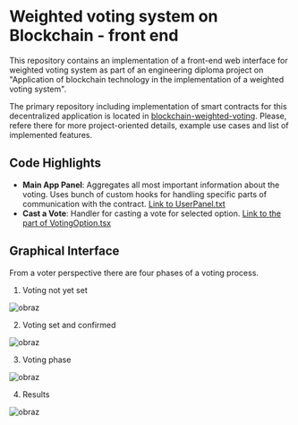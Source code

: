 # Weighted voting system on Blockchain - front end

This repository contains an implementation of a front-end web interface for weighted voting system as part of an engineering diploma project on "Application of blockchain technology in the implementation of a weighted voting system".

The primary repository including implementation of smart contracts for this decentralized application is located in [blockchain-weighted-voting](https://github.com/michal7954/blockchain-weighted-voting). Please, refere there for more project-oriented details, example use cases and list of implemented features.

## Code Highlights
- **Main App Panel**: Aggregates all most important information about the voting. Uses bunch of custom hooks for handling specific parts of communication with the contract. [Link to UserPanel.txt](https://github.com/michal7954/blockchain-weighted-voting-frontend/blob/master/src/components/UserPanel/UserPanel.tsx)
- **Cast a Vote**: Handler for casting a vote for selected option. [Link to the part of VotingOption.tsx](https://github.com/michal7954/blockchain-weighted-voting-frontend/blob/master/src/components/VotingOption/VotingOption.tsx#L23-L35)

## Graphical Interface
From a voter perspective there are four phases of a voting process.

1. Voting not yet set

![obraz](https://github.com/user-attachments/assets/0e5eedf4-ccb2-4486-a17c-953b21c4abbd)

2. Voting set and confirmed

![obraz](https://github.com/user-attachments/assets/7ecb40c6-e113-4824-8c9e-d972ba70f79a)

3. Voting phase

![obraz](https://github.com/user-attachments/assets/03972f52-3175-4c40-b9ff-f6cf5a78a801)

4. Results

![obraz](https://github.com/user-attachments/assets/c3057dbe-0251-4b07-a5e8-2a5cf023c8ea)
